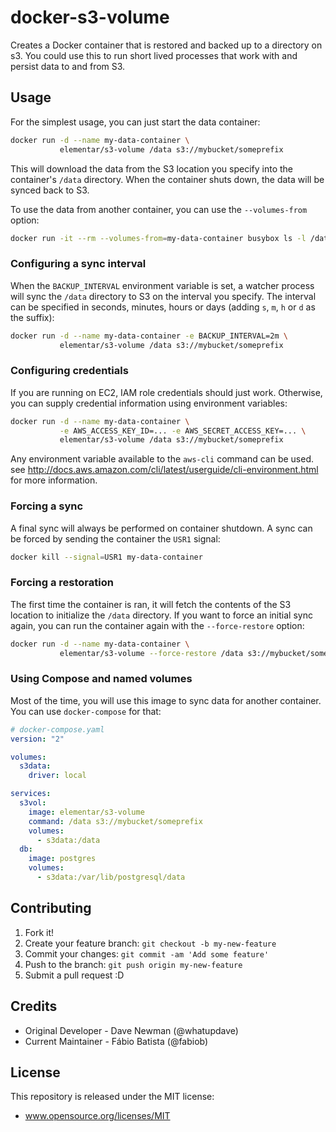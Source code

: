 # docker-s3-volume

Creates a Docker container that is restored and backed up to a directory on s3.
You could use this to run short lived processes that work with and persist data to and from S3.

## Usage

For the simplest usage, you can just start the data container:

```bash
docker run -d --name my-data-container \
           elementar/s3-volume /data s3://mybucket/someprefix
```

This will download the data from the S3 location you specify into the
container's `/data` directory. When the container shuts down, the data will be
synced back to S3.

To use the data from another container, you can use the `--volumes-from` option:

```bash
docker run -it --rm --volumes-from=my-data-container busybox ls -l /data
```

### Configuring a sync interval

When the `BACKUP_INTERVAL` environment variable is set, a watcher process will
sync the `/data` directory to S3 on the interval you specify. The interval can
be specified in seconds, minutes, hours or days (adding `s`, `m`, `h` or `d` as
the suffix):

```bash
docker run -d --name my-data-container -e BACKUP_INTERVAL=2m \
           elementar/s3-volume /data s3://mybucket/someprefix
```

### Configuring credentials

If you are running on EC2, IAM role credentials should just work. Otherwise,
you can supply credential information using environment variables:

```bash
docker run -d --name my-data-container \
           -e AWS_ACCESS_KEY_ID=... -e AWS_SECRET_ACCESS_KEY=... \
           elementar/s3-volume /data s3://mybucket/someprefix
```

Any environment variable available to the `aws-cli` command can be used. see
http://docs.aws.amazon.com/cli/latest/userguide/cli-environment.html for more
information.

### Forcing a sync

A final sync will always be performed on container shutdown. A sync can be
forced by sending the container the `USR1` signal:

```bash
docker kill --signal=USR1 my-data-container
```

### Forcing a restoration

The first time the container is ran, it will fetch the contents of the S3
location to initialize the `/data` directory. If you want to force an initial
sync again, you can run the container again with the `--force-restore` option:

```bash
docker run -d --name my-data-container \
           elementar/s3-volume --force-restore /data s3://mybucket/someprefix
```

### Using Compose and named volumes

Most of the time, you will use this image to sync data for another container.
You can use `docker-compose` for that:

```yaml
# docker-compose.yaml
version: "2"

volumes:
  s3data:
    driver: local

services:
  s3vol:
    image: elementar/s3-volume
    command: /data s3://mybucket/someprefix
    volumes:
      - s3data:/data
  db:
    image: postgres
    volumes:
      - s3data:/var/lib/postgresql/data
```

## Contributing

1. Fork it!
2. Create your feature branch: `git checkout -b my-new-feature`
3. Commit your changes: `git commit -am 'Add some feature'`
4. Push to the branch: `git push origin my-new-feature`
5. Submit a pull request :D

## Credits

* Original Developer - Dave Newman (@whatupdave)
* Current Maintainer - Fábio Batista (@fabiob)

## License

This repository is released under the MIT license:

* www.opensource.org/licenses/MIT

